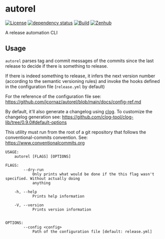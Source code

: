 # autorel

[![License](https://img.shields.io/github/license/jcornaz/autorel)](https://github.com/jcornaz/autorel/blob/main/LICENSE)
[![dependency status](https://deps.rs/repo/github/jcornaz/autorel/status.svg)](https://deps.rs/repo/github/jcornaz/autorel)
[![Build](https://github.com/jcornaz/autorel/actions/workflows/build.yml/badge.svg)](https://github.com/jcornaz/autorel/actions/workflows/build.yml)
[![Zenhub](https://img.shields.io/badge/workspace-zenhub-%236061be)](https://app.zenhub.com/workspaces/autorel-60980eaac1cd55000f3de46b/board)

A release automation CLI

## Usage

`autorel` parses tag and commit messages of the commits since the last release to decide if there is something to
release.

If there is indeed something to release, it infers the next version number (according to the semantic versioning rules)
and invoke the hooks defined in the configuration file (`release.yml` by default)

For the reference of the configuration file see:
https://github.com/jcornaz/autorel/blob/main/docs/config-ref.md

By default, it'll also generate a changelog using [clog](https://github.com/clog-cli). To customize the changelog
generation see:
https://github.com/clog-tool/clog-lib/tree/0.9.0#default-options

This utility must run from the root of a git repository that follows the conventional-commits convention.
See: https://www.conventionalcommits.org

```
USAGE:
    autorel [FLAGS] [OPTIONS]

FLAGS:
        --dry-run
            Only prints what would be done if the this flag wasn't specified. Without actually doing
            anything

    -h, --help
            Prints help information

    -V, --version
            Prints version information


OPTIONS:
        --config <config>
            Path of the configuration file [default: release.yml]
```